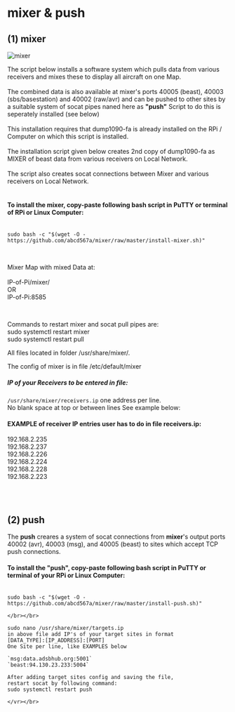 # mixer & push

## (1) mixer
![mixer](https://github.com/abcd567a/mixer/assets/28452511/49fc6a84-9362-47dd-b1d2-ceeb73afecee)


The script below installs a software system which pulls data from various receivers and mixes these to display all aircraft on one Map.</br></br>
The combined data is also available at mixer's ports 40005 (beast), 40003 (sbs/basestation) and 40002 (raw/avr) and can be pushed to other sites by a suitable system of socat pipes naned here as **"push"** Script to do this is seperately installed (see below) </br></br>
This installation requires that dump1090-fa is already installed on the RPi / Computer on which this script is installed. </br></br>
The installation script given below creates 2nd copy of dump1090-fa as MIXER of beast data from various receivers on Local Network.</br></br>
The script also creates socat connections between Mixer and various receivers on Local Network. </br></br>

#### To install the mixer, copy-paste following bash script in PuTTY or terminal of RPi or Linux Computer:</br></br>
```
sudo bash -c "$(wget -O - https://github.com/abcd567a/mixer/raw/master/install-mixer.sh)"  
```


</br>

Mixer Map with mixed Data at: </br></br>
    IP-of-Pi/mixer/ </br>
    OR </br>
    IP-of-Pi:8585 </br>

</br>

Commands to restart mixer and socat pull pipes are:</br>
    sudo systemctl restart mixer  </br>
    sudo systemctl restart pull   </br>

All files located in folder /usr/share/mixer/.</br>

The config of mixer is in file /etc/default/mixer </br>

##### IP of your Receivers to be entered in file: </br>
`/usr/share/mixer/receivers.ip`</b>
one address per line.</br>
No blank space at top or between lines See example below:</br>

#### EXAMPLE of receiver IP entries user has to do in file receivers.ip: </br>

192.168.2.235 </br>
192.168.2.237 </br>
192.168.2.226 </br>
192.168.2.224 </br>
192.168.2.228 </br>
192.168.2.223 </br></br>

</br>

## (2) push
The **push** creares a system of socat connections from **mixer**'s output ports 40002 (avr), 40003 (msg), and 40005 (beast) to sites which accept TCP push connections.

#### To install the "push", copy-paste following bash script in PuTTY or terminal of your RPi or Linux Computer:</br></br>
```
sudo bash -c "$(wget -O - https://github.com/abcd567a/mixer/raw/master/install-push.sh)"

</br></br>

sudo nano /usr/share/mixer/targets.ip
in above file add IP's of your target sites in format
[DATA_TYPE]:[IP_ADDRESS]:[PORT]
One Site per line, like EXAMPLES below

`msg:data.adsbhub.org:5001`
`beast:94.130.23.233:5004`

After adding target sites config and saving the file,
restart socat by following command:
sudo systemctl restart push

</vr></br>



 
